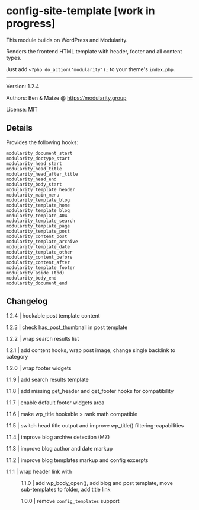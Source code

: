 # config-site-template [work in progress]

This module builds on WordPress and Modularity.

Renders the frontend HTML template with header, footer and all content types.

Just add `<?php do_action('modularity');` to your theme's `index.php`.

---

Version: 1.2.4

Authors: Ben & Matze @ https://modularity.group

License: MIT


## Details

Provides the following hooks:

```
modularity_document_start
modularity_doctype_start
modularity_head_start
modularity_head_title
modularity_head_after_title
modularity_head_end
modularity_body_start
modularity_template_header
modularity_main_menu
modularity_template_blog
modularity_template_home
modularity_template_blog
modularity_template_404
modularity_template_search
modularity_template_page
modularity_template_post
modularity_content_post
modularity_template_archive
modularity_template_date
modularity_template_other
modularity_content_before
modularity_content_after
modularity_template_footer
modularity_aside (tbd)
modularity_body_end
modularity_document_end
```


## Changelog

1.2.4 | hookable post template content

1.2.3 | check has_post_thumbnail in post template

1.2.2 | wrap search results list

1.2.1 | add content hooks, wrap post image, change single backlink to category

1.2.0 | wrap footer widgets

1.1.9 | add search results template

1.1.8 | add missing get_header and get_footer hooks for compatibility

1.1.7 | enable default footer widgets area 

1.1.6 | make wp_title hookable > rank math compatible

1.1.5 | switch head title output and improve wp_title() filtering-capabilities

1.1.4 | improve blog archive detection (MZ)

1.1.3 | improve blog author and date markup

1.1.2 | improve blog templates markup and config excerpts

1.1.1 | wrap header link with <figure>

1.1.0 | add wp_body_open(), add blog and post template, move sub-templates to folder, add title link

1.0.0 | remove `config_templates` support
